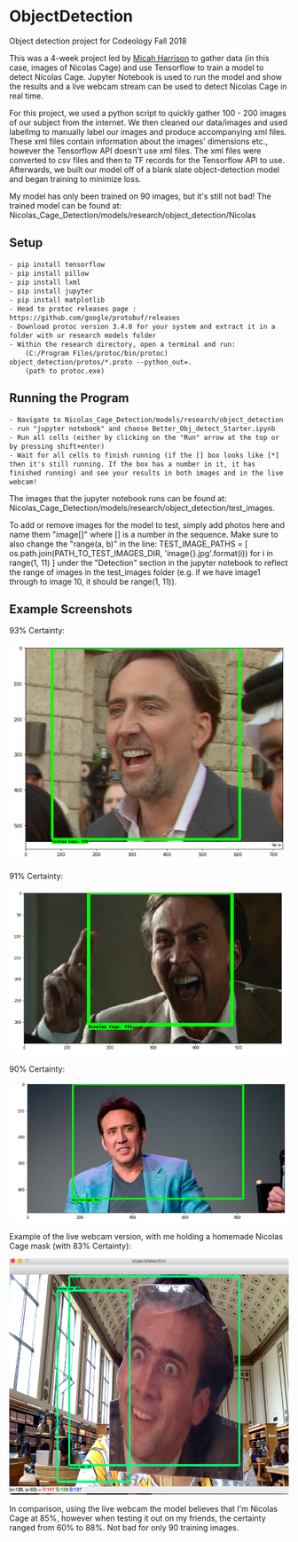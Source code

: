 # ObjectDetection
Object detection project for Codeology Fall 2018

This was a 4-week project led by [Micah Harrison](https://github.com/MicahHarrison) to gather data (in this case, images of Nicolas Cage) and use Tensorflow to train a model to detect Nicolas Cage. Jupyter Notebook is used to run the model and show the results and a live webcam stream can be used to detect Nicolas Cage in real time.

For this project, we used a python script to quickly gather 100 - 200 images of our subject from the internet. We then cleaned our data/images and used labelImg to manually label our images and produce accompanying xml files. These xml files contain information about the images' dimensions etc., however the Tensorflow API doesn't use xml files. The xml files were converted to csv files and then to TF records for the Tensorflow API to use. Afterwards, we built our model off of a blank slate object-detection model and began training to minimize loss.


My model has only been trained on 90 images, but it's still not bad! The trained model can be found at:
Nicolas_Cage_Detection/models/research/object_detection/Nicolas

## Setup

	- pip install tensorflow
	- pip install pillow
	- pip install lxml
	- pip install jupyter
	- pip install matplotlib
	- Head to protoc releases page : https://github.com/google/protobuf/releases
	- Download protoc version 3.4.0 for your system and extract it in a folder with ur research models folder
	- Within the research directory, open a terminal and run:
		(C:/Program Files/protoc/bin/protoc) object_detection/protos/*.proto --python_out=.
		(path to protoc.exe)


## Running the Program
	- Navigate to Nicolas_Cage_Detection/models/research/object_detection
	- run "jupyter notebook" and choose Better_Obj_detect_Starter.ipynb
	- Run all cells (either by clicking on the "Run" arrow at the top or by pressing shift+enter)
	- Wait for all cells to finish running (if the [] box looks like [*] then it's still running. If the box has a number in it, it has finished running) and see your results in both images and in the live webcam!

The images that the jupyter notebook runs can be found at:
Nicolas_Cage_Detection/models/research/object_detection/test_images. 

To add or remove images for the model to test, simply add photos here and name them "image[]" where [] is a number in the sequence. Make sure to also change the "range(a, b)" in the line:
TEST_IMAGE_PATHS = [ os.path.join(PATH_TO_TEST_IMAGES_DIR, 'image{}.jpg'.format(i)) for i in range(1, 11) ]
under the "Detection" section in the jupyter notebook to reflect the range of images in the test_images folder (e.g. if we have image1 through to image 10, it should be range(1, 11)).

## Example Screenshots

93% Certainty:

![93% Certainty](/example_screenshots/nicolas_cage_93_percent.png)

91% Certainty:

![91% Certainty](/example_screenshots/nicolas_cage_91_percent.png)

90% Certainty:

![90% Certainty](/example_screenshots/nicolas_cage_90_percent.png)

Example of the live webcam version, with me holding a homemade Nicolas Cage mask (with 83% Certainty):

![webcam](/example_screenshots/nicolas_cage_webcam_83_percent.png)

In comparison, using the live webcam the model believes that I'm Nicolas Cage at 85%, however when testing it out on my friends, the certainty ranged from 60% to 88%. Not bad for only 90 training images.
